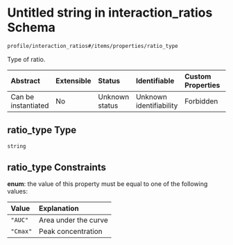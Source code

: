 # Untitled string in interaction\_ratios Schema

```txt
profile/interaction_ratios#/items/properties/ratio_type
```

Type of ratio.

| Abstract            | Extensible | Status         | Identifiable            | Custom Properties | Additional Properties | Access Restrictions | Defined In                                                                                           |
| :------------------ | :--------- | :------------- | :---------------------- | :---------------- | :-------------------- | :------------------ | :--------------------------------------------------------------------------------------------------- |
| Can be instantiated | No         | Unknown status | Unknown identifiability | Forbidden         | Allowed               | none                | [interaction\_ratios.schema.json\*](../../out/interaction_ratios.schema.json "open original schema") |

## ratio\_type Type

`string`

## ratio\_type Constraints

**enum**: the value of this property must be equal to one of the following values:

| Value    | Explanation          |
| :------- | :------------------- |
| `"AUC"`  | Area under the curve |
| `"Cmax"` | Peak concentration   |
